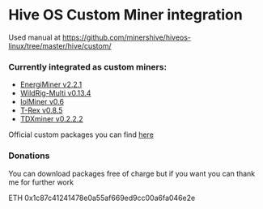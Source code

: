 # Hive OS Custom Miner integration

Used manual at https://github.com/minershive/hiveos-linux/tree/master/hive/custom/

### Currently integrated as custom miners:
* [EnergiMiner v2.2.1](https://github.com/HaloGenius/hiveos-custom-miner/releases/tag/energiminer-2.2.1)
* [WildRig-Multi v0.13.4](https://github.com/HaloGenius/hiveos-custom-miner/releases/tag/wildrig-multi-0.13.4)
* [lolMiner v0.6](https://github.com/HaloGenius/hiveos-custom-miner/releases/tag/lolMiner-0.6)
* [T-Rex v0.8.5](https://github.com/HaloGenius/hiveos-custom-miner/releases/tag/t-rex-v0.8.5)
* [TDXminer v0.2.2.2](https://github.com/HaloGenius/hiveos-custom-miner/releases/tag/tdxminer-v0.2.2.2)

Official custom packages you can find [here](http://download.hiveos.farm/custom/)

### Donations
You can download packages free of charge but if you want you can thank me for further work

ETH 0x1c87c41241478e0a55af669ed9cc00a6fa046e2e
